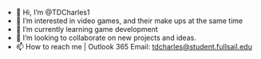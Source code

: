 - 👋 Hi, I’m @TDCharles1
- 👀 I’m interested in video games, and their make ups at the same time
- 🌱 I’m currently learning game development
- 💞️ I’m looking to collaborate on new projects and ideas.
- 📫 How to reach me | Outlook 365 Email: tdcharles@student.fullsail.edu

<!---
TDCharles1/TDCharles1 is a ✨ special ✨ repository because its `README.md` (this file) appears on your GitHub profile.
You can click the Preview link to take a look at your changes.
--->
